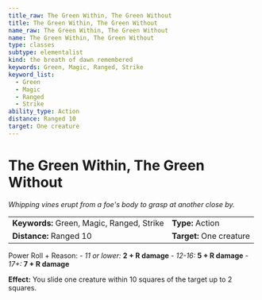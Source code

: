 ```yaml
---
title_raw: The Green Within, The Green Without
title: The Green Within, The Green Without
name_raw: The Green Within, The Green Without
name: The Green Within, The Green Without
type: classes
subtype: elementalist
kind: the breath of dawn remembered
keywords: Green, Magic, Ranged, Strike
keyword_list:
  - Green
  - Magic
  - Ranged
  - Strike
ability_type: Action
distance: Ranged 10
target: One creature
---
```


# The Green Within, The Green Without

*Whipping vines erupt from a foe's body to grasp at another close by.*

|                                            |                          |
| :----------------------------------------- | :----------------------- |
| **Keywords:** Green, Magic, Ranged, Strike | **Type:** Action         |
| **Distance:** Ranged 10                    | **Target:** One creature |

Power Roll + Reason: - *11 or lower:* **2 + R damage** - *12-16:* **5 + R damage** - *17+:* **7 + R damage**

**Effect:** You slide one creature within 10 squares of the target up to 2 squares.
